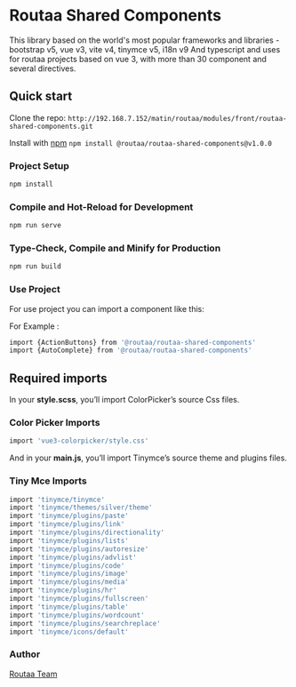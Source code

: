 # Routaa Shared Components

This library based on the world's most popular frameworks and libraries - bootstrap v5, vue v3, vite v4, tinymce v5, i18n v9 And typescript
and uses for routaa projects based on vue 3,
with more than 30 component and several directives.

## Quick start

Clone the repo: `http://192.168.7.152/matin/routaa/modules/front/routaa-shared-components.git`

Install with [npm](https://www.npmjs.com/) `npm install @routaa/routaa-shared-components@v1.0.0`

### Project Setup

```sh
npm install
```

### Compile and Hot-Reload for Development

```sh
npm run serve
```

### Type-Check, Compile and Minify for Production

```sh
npm run build
```

### Use Project

For use project you can import a component like this:

For Example : 

```sh
import {ActionButtons} from '@routaa/routaa-shared-components'
import {AutoComplete} from '@routaa/routaa-shared-components'
```

## Required imports
In your **style.scss**, you’ll import ColorPicker’s source Css files.
### Color Picker Imports

```sh
import 'vue3-colorpicker/style.css'
```
And in your **main.js**, you’ll import Tinymce’s source theme and plugins files.
### Tiny Mce Imports

```sh
import 'tinymce/tinymce'
import 'tinymce/themes/silver/theme'
import 'tinymce/plugins/paste'
import 'tinymce/plugins/link'
import 'tinymce/plugins/directionality'
import 'tinymce/plugins/lists'
import 'tinymce/plugins/autoresize'
import 'tinymce/plugins/advlist'
import 'tinymce/plugins/code'
import 'tinymce/plugins/image'
import 'tinymce/plugins/media'
import 'tinymce/plugins/hr'
import 'tinymce/plugins/fullscreen'
import 'tinymce/plugins/table'
import 'tinymce/plugins/wordcount'
import 'tinymce/plugins/searchreplace'
import 'tinymce/icons/default'
```
### Author
[Routaa Team](routaa.com)

